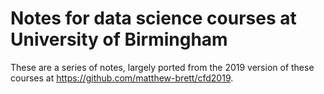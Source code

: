 # Notes for data science courses at University of Birmingham

These are a series of notes, largely ported from the 2019 version of these
courses at <https://github.com/matthew-brett/cfd2019>.
